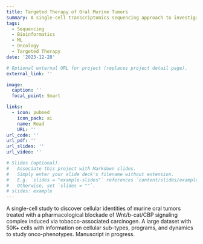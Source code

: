 ```yaml
---
title: Targeted Therapy of Oral Murine Tumors
summary: A single-cell transcriptomics sequencing approach to investigate cellular heterogeneity of murine oral tumors upon treatment to a b-cat/CBP inhibitor.
tags:
  - Sequencing
  - Bioinformatics
  - ML
  - Oncology
  - Targeted Therapy
date: '2023-12-28'

# Optional external URL for project (replaces project detail page).
external_link: ''

image:
  caption: ''
  focal_point: Smart

links:
  - icon: pubmed
    icon_pack: ai
    name: Read
    URL: ''
url_code: ''
url_pdf: ''
url_slides: ''
url_video: ''

# Slides (optional).
#   Associate this project with Markdown slides.
#   Simply enter your slide deck's filename without extension.
#   E.g. `slides = "example-slides"` references `content/slides/example-slides.md`.
#   Otherwise, set `slides = ""`.
# slides: example
---
```


A single-cell study to discover cellular identities of murine oral tumors treated with a pharmacological blockade of Wnt/b-cat/CBP signaling complex induced via tobacco-associated carcinogen. A large dataset with 50K+ cells with information on cellular sub-types, programs, and dynamics to study onco-phenotypes. Manuscript in progress.

